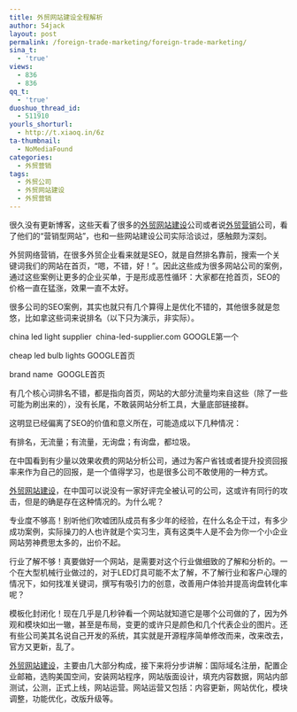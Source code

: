 ```yaml
---
title: 外贸网站建设全程解析
author: 54jack
layout: post
permalink: /foreign-trade-marketing/foreign-trade-marketing/
sina_t:
  - 'true'
views:
  - 836
  - 836
qq_t:
  - 'true'
duoshuo_thread_id:
  - 511910
yourls_shorturl:
  - http://t.xiaoq.in/6z
ta-thumbnail:
  - NoMediaFound
categories:
  - 外贸营销
tags:
  - 外贸公司
  - 外贸网站建设
  - 外贸营销
---
```

很久没有更新博客，这些天看了很多的<span class='wp_keywordlink_affiliate'><a href="https://xiaoq.in/tag/%e5%a4%96%e8%b4%b8%e7%bd%91%e7%ab%99%e5%bb%ba%e8%ae%be/" title="查看外贸网站建设中的全部文章" target="_blank">外贸网站建设</a></span>公司或者说<span class='wp_keywordlink_affiliate'><a href="https://xiaoq.in/tag/%e5%a4%96%e8%b4%b8%e8%90%a5%e9%94%80/" title="查看外贸营销中的全部文章" target="_blank">外贸营销</a></span>公司，看了他们的“营销型网站”，也和一些网站建设公司实际洽谈过，感触颇为深刻。

外贸网络营销，在很多外贸企业看来就是SEO，就是自然排名靠前，搜索一个关键词我们的网站在首页，“嗯，不错，好！”。因此这些成为很多网站公司的案例，通过这些案例让更多的企业买单，于是形成恶性循环：大家都在抢首页，SEO的价格一直在猛涨，效果一直不太好。

很多公司的SEO案例，其实也就只有几个算得上是优化不错的，其他很多就是忽悠，比如拿这些词来说排名（以下只为演示，非实际）。

china led light supplier  china-led-supplier.com GOOGLE第一个

cheap led bulb lights GOOGLE首页

brand name  GOOGLE首页

有几个核心词排名不错，都是指向首页，网站的大部分流量均来自这些（除了一些可能为刷出来的），没有长尾，不敢装网站分析工具，大量底部链接群。

这明显已经偏离了SEO的价值和意义所在，可能造成以下几种情况：

有排名，无流量；有流量，无询盘；有询盘，都垃圾。

在中国看到有少量以效果收费的网站分析公司，通过为客户省钱或者提升投资回报率来作为自己的回报，是一个值得学习，也是很多公司不敢使用的一种方式。

<span class='wp_keywordlink_affiliate'><a href="https://xiaoq.in/tag/%e5%a4%96%e8%b4%b8%e7%bd%91%e7%ab%99%e5%bb%ba%e8%ae%be/" title="查看外贸网站建设中的全部文章" target="_blank">外贸网站建设</a></span>，在中国可以说没有一家好评完全被认可的公司，这或许有同行的攻击，但是的确是存在这种情况的。为什么呢？

专业度不够高！别听他们吹嘘团队成员有多少年的经验，在什么名企干过，有多少成功案例，实际操刀的人也许就是个实习生，真有这类牛人是不会为你一个小企业网站劳神费思太多的，出价不起。

行业了解不够！真要做好一个网站，是需要对这个行业做细致的了解和分析的。一个在大型机械行业做过的，对于LED灯具可能不太了解，不了解行业和客户心理的情况下，如何找准关键词，撰写有吸引力的创意，改善用户体验并提高询盘转化率呢？

模板化封闭化！现在几乎是几秒钟看一个网站就知道它是哪个公司做的了，因为外观和模块如出一辙，甚至是布局，变更的或许只是颜色和几个代表企业的图片。还有些公司美其名说自己开发的系统，其实就是开源程序简单修改而来，改来改去，官方又更新，乱了。

<span class='wp_keywordlink_affiliate'><a href="https://xiaoq.in/tag/%e5%a4%96%e8%b4%b8%e7%bd%91%e7%ab%99%e5%bb%ba%e8%ae%be/" title="查看外贸网站建设中的全部文章" target="_blank">外贸网站建设</a></span>，主要由几大部分构成，接下来将分步讲解：国际域名注册，配置企业邮箱，选购美国空间，安装网站程序，网站版面设计，填充内容数据，网站内部测试，公测，正式上线，网站运营。网站运营又包括：内容更新，网站优化，模块调整，功能优化，改版升级等。